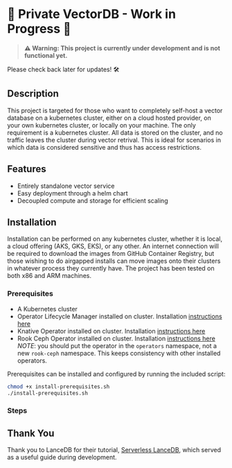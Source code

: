 # 🚧 Private VectorDB - Work in Progress 🚧

> **⚠️ Warning: This project is currently under development and is not functional yet.**

Please check back later for updates! 🛠️

## Description
This project is targeted for those who want to completely self-host a vector database on a kubernetes cluster, either on a cloud hosted provider, on your own kubernetes cluster, or locally on your machine. The only requirement is a kubernetes cluster. All data is stored on the cluster, and no traffic leaves the cluster during vector retrival. This is ideal for scenarios in which data is considered sensitive and thus has access restrictions.

## Features
- Entirely standalone vector service
- Easy deployment through a helm chart
- Decoupled compute and storage for efficient scaling

## Installation
Installation can be performed on any kubernetes cluster, whether it is local, a cloud offering (AKS, GKS, EKS), or any other. 
An internet connection will be required to download the images from GitHub Container Registry, but those wishing to do airgapped installs can move images onto their clusters in whatever process they currently have.
The project has been tested on both x86 and ARM machines.

### Prerequisites
- A Kubernetes cluster
- Operator Lifecycle Manager installed on cluster. Installation [instructions here](https://github.com/operator-framework/operator-lifecycle-manager/releases)
- Knative Operator installed on cluster. Installation [instructions here](https://artifacthub.io/packages/olm/community-operators/knative-operator?modal=install)
- Rook Ceph Operator installed on cluster. Installation [instructions here](https://artifacthub.io/packages/olm/community-operators/rook-ceph?modal=install) *NOTE*: you should put the operator in the `operators` namespace, not a new `rook-ceph` namespace. This keeps consistency with other installed operators.

Prerequisites can be installed and configured by running the included script:
```bash
chmod +x install-prerequisites.sh
./install-prerequisites.sh
```

### Steps


## Thank You
Thank you to LanceDB for their tutorial, [Serverless LanceDB](https://lancedb.com/gallery/serverless-lancedb-with-s3-and-lambda), which served as a useful guide during development.

